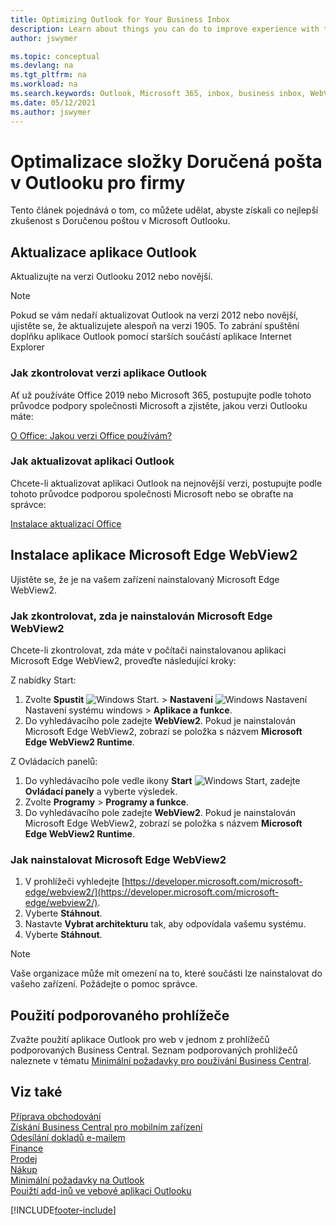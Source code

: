 ```yaml
---
title: Optimizing Outlook for Your Business Inbox
description: Learn about things you can do to improve experience with the Business Inbox in Microsoft Outlook.
author: jswymer

ms.topic: conceptual
ms.devlang: na
ms.tgt_pltfrm: na
ms.workload: na
ms.search.keywords: Outlook, Microsoft 365, inbox, business inbox, WebView2, Edge, addin, add-in
ms.date: 05/12/2021
ms.author: jswymer
---
```

# Optimalizace složky Doručená pošta v Outlooku pro firmy

Tento článek pojednává o tom, co můžete udělat, abyste získali co nejlepší zkušenost s Doručenou poštou v Microsoft Outlooku.

## Aktualizace aplikace Outlook

Aktualizujte na verzi Outlooku 2012 nebo novější.

> [!NOTE]
> Pokud se vám nedaří aktualizovat Outlook na verzi 2012 nebo novější, ujistěte se, že aktualizujete alespoň na verzi 1905. To zabrání spuštění doplňku aplikace Outlook pomocí starších součástí aplikace Internet Explorer

### Jak zkontrolovat verzi aplikace Outlook

Ať už používáte Office 2019 nebo Microsoft 365, postupujte podle tohoto průvodce podpory společnosti Microsoft a zjistěte, jakou verzi Outlooku máte:

[O Office: Jakou verzi Office používám?](https://support.microsoft.com/office/about-office-what-version-of-office-am-i-using-932788b8-a3ce-44bf-bb09-e334518b8b19)

### Jak aktualizovat aplikaci Outlook

Chcete-li aktualizovat aplikaci Outlook na nejnovější verzi, postupujte podle tohoto průvodce podporou společnosti Microsoft nebo se obraťte na správce:

[Instalace aktualizací Office](https://support.microsoft.com/office/install-office-updates-2ab296f3-7f03-43a2-8e50-46de917611c5)

## Instalace aplikace Microsoft Edge WebView2

Ujistěte se, že je na vašem zařízení nainstalovaný Microsoft Edge WebView2.

### Jak zkontrolovat, zda je nainstalován Microsoft Edge WebView2

Chcete-li zkontrolovat, zda máte v počítači nainstalovanou aplikaci Microsoft Edge WebView2, proveďte následující kroky:

Z nabídky Start:

1. Zvolte **Spustit** ![Windows Start.](media/windows-start-icon.png "Tlačítko start systému Windows") > **Nastavení** ![Windows Nastavení](media/windows-settings-icon.png "Ikona Windows nastavení") Nastavení systému windows > **Aplikace a funkce**.
2. Do vyhledávacího pole zadejte **WebView2**. Pokud je nainstalován Microsoft Edge WebView2, zobrazí se položka s názvem **Microsoft Edge WebView2 Runtime**.

Z Ovládacích panelů:

1. Do vyhledávacího pole vedle ikony **Start** ![Windows Start](media/windows-start-icon.png "Tlačítko start systému Windows"), zadejte **Ovládací panely** a vyberte výsledek.
2. Zvolte **Programy** > **Programy a funkce**.
3. Do vyhledávacího pole zadejte **WebView2**. Pokud je nainstalován Microsoft Edge WebView2, zobrazí se položka s názvem **Microsoft Edge WebView2 Runtime**.

### Jak nainstalovat Microsoft Edge WebView2

1. V prohlížeči vyhledejte [https://developer.microsoft.com/microsoft-edge/webview2/](https://developer.microsoft.com/microsoft-edge/webview2/).
2. Vyberte **Stáhnout**.
3. Nastavte **Vybrat architekturu** tak, aby odpovídala vašemu systému.
4. Vyberte **Stáhnout**.

> [!NOTE]
> Vaše organizace může mít omezení na to, které součásti lze nainstalovat do vašeho zařízení. Požádejte o pomoc správce.

## Použití podporovaného prohlížeče

Zvažte použití aplikace Outlook pro web v jednom z prohlížečů podporovaných Business Central. Seznam podporovaných prohlížečů naleznete v tématu [Minimální požadavky pro používání Business Central](product-requirements.md#browsers).

## Viz také

[Příprava obchodování](ui-get-ready-business.md)    
[Získání Business Central pro mobilním zařízení](install-mobile-app.md)    
[Odesílání dokladů e-mailem](ui-how-send-documents-email.md)    
[Finance](finance.md)    
[Prodej](sales-manage-sales.md)    
[Nákup](purchasing-manage-purchasing.md)    
[Minimální požadavky na Outlook](product-requirements.md#outlook)    
[Pouižtí add-inů ve vebové aplikaci Outlooku](https://support.office.com/article/Using-Add-ins-in-Outlook-on-the-web-8f2ce816-5df4-44a5-958c-f7f9d6dabdce?appver=OWB150)


[!INCLUDE[footer-include](includes/footer-banner.md)]